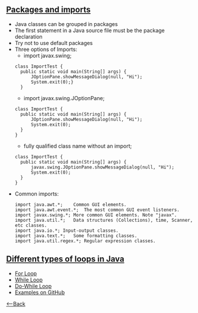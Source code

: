 ## [Packages and imports](https://perso.ensta-paris.fr/~diam/java/online/notes-java/language/10basics/import.html)
* Java classes can be grouped in packages
* The first statement in a Java source file must be the package declaration
* Try not to use default packages
* Three options of Imports:
  * import javax.swing;
  ```
  class ImportTest {
    public static void main(String[] args) {
        JOptionPane.showMessageDialog(null, "Hi");
        System.exit(0);}
    }
  ```
  * import javax.swing.JOptionPane;
  ```
  class ImportTest {
    public static void main(String[] args) {
        JOptionPane.showMessageDialog(null, "Hi");
        System.exit(0);
    }
  }
  ```
  * fully qualified class name without an import;
  ```
  class ImportTest {
    public static void main(String[] args) {
        javax.swing.JOptionPane.showMessageDialog(null, "Hi");
        System.exit(0);
    }
  }
  ```
* Common imports:   
  ```
  import java.awt.*;	Common GUI elements.
  import java.awt.event.*;	The most common GUI event listeners.
  import javax.swing.*;	More common GUI elements. Note "javax".
  import java.util.*;	Data structures (Collections), time, Scanner, etc classes.
  import java.io.*;	Input-output classes.
  import java.text.*;	Some formatting classes.
  import java.util.regex.*;	Regular expression classes.
  ```
## [Different types of loops in Java](https://www.baeldung.com/java-loops)
 * [For Loop](https://www.baeldung.com/java-for-loop)
 * [While Loop](https://www.baeldung.com/java-while-loop)
 * [Do-While Loop](https://www.baeldung.com/java-do-while-loop)
 * [Examples on GitHub](https://github.com/eugenp/tutorials/tree/master/core-java-modules/core-java-lang-syntax)


[<--Back](README.md)